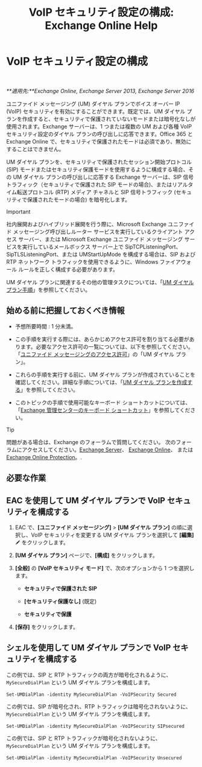 ﻿---
title: 'VoIP セキュリティ設定の構成: Exchange Online Help'
TOCTitle: VoIP セキュリティ設定の構成
ms:assetid: b5335654-c766-4f3f-883c-f31263e1d9c1
ms:mtpsurl: https://technet.microsoft.com/ja-jp/library/Bb201721(v=EXCHG.150)
ms:contentKeyID: 49896427
ms.date: 05/22/2018
mtps_version: v=EXCHG.150
ms.translationtype: HT
---

# VoIP セキュリティ設定の構成

 

_**適用先:**Exchange Online, Exchange Server 2013, Exchange Server 2016_

ユニファイド メッセージング (UM) ダイヤル プランでボイス オーバー IP (VoIP) セキュリティを有効にすることができます。既定では、UM ダイヤル プランを作成すると、セキュリティで保護されていないモードまたは暗号化なしが使用されます。Exchange サーバーは、1 つまたは複数の UM および各種 VoIP セキュリティ設定のダイヤル プランの呼び出しに応答できます。Office 365 と Exchange Online で、セキュリティで保護されたモードは必須であり、無効にすることはできません。

UM ダイヤル プランを、セキュリティで保護されたセッション開始プロトコル (SIP) モードまたはセキュリティ保護モードを使用するように構成する場合、その UM ダイヤル プランの呼び出しに応答する Exchange サーバーは、SIP 信号トラフィック（セキュリティで保護された SIP モードの場合)、またはリアルタイム転送プロトコル (RTP) メディア チャネルと SIP 信号トラフィック (セキュリティで保護されたモードの場合) を暗号化します。


> [!IMPORTANT]
> 社内展開およびハイブリッド展開を行う際に、Microsoft Exchange ユニファイド メッセージング呼び出しルーター サービスを実行しているクライアント アクセス サーバー、または Microsoft Exchange ユニファイド メッセージング サービスを実行しているメールボックス サーバー上で SipTCPListeningPort、SipTLSListeningPort、または UMStartUpMode を構成する場合は、SIP および RTP ネットワーク トラフィックを使用できるように、Windows ファイアウォール ルールを正しく構成する必要があります。



UM ダイヤル プランに関連するその他の管理タスクについては、「[UM ダイヤル プラン手順](um-dial-plan-procedures-exchange-2013-help.md)」を参照してください。

## 始める前に把握しておくべき情報

  - 予想所要時間 : 1 分未満。

  - この手順を実行する際には、あらかじめアクセス許可を割り当てる必要があります。必要なアクセス許可の一覧については、以下を参照してください。「[ユニファイド メッセージングのアクセス許可](unified-messaging-permissions-exchange-2013-help.md)」の「UM ダイヤル プラン」。

  - これらの手順を実行する前に、UM ダイヤル プランが作成されていることを確認してください。詳細な手順については、「[UM ダイヤル プランを作成する](create-a-um-dial-plan-exchange-2013-help.md)」を参照してください。

  - このトピックの手順で使用可能なキーボード ショートカットについては、「[Exchange 管理センターのキーボード ショートカット](keyboard-shortcuts-in-the-exchange-admin-center-exchange-online-protection-help.md)」を参照してください。


> [!TIP]
> 問題がある場合は、Exchange のフォーラムで質問してください。 次のフォーラムにアクセスしてください。<A href="https://go.microsoft.com/fwlink/p/?linkid=60612">Exchange Server</A>、 <A href="https://go.microsoft.com/fwlink/p/?linkid=267542">Exchange Online</A>、 または <A href="https://go.microsoft.com/fwlink/p/?linkid=285351">Exchange Online Protection</A>。.



## 必要な作業

## EAC を使用して UM ダイヤル プランで VoIP セキュリティを構成する

1.  EAC で、**\[ユニファイド メッセージング\]** \> **\[UM ダイヤル プラン\]** の順に選択し、VoIP セキュリティを変更する UM ダイヤル プランを選択して **\[編集\]**![編集アイコン](images/Bb124582.6f53ccb2-1f13-4c02-bea0-30690e6ea71d(EXCHG.150).gif "編集アイコン") をクリックします。

2.  **\[UM ダイヤル プラン\]** ページで、**\[構成\]** をクリックします。

3.  **\[全般\]** の **\[VoIP セキュリティ モード\]** で、次のオプションから 1 つを選択します。
    
      - **セキュリティで保護された SIP**
    
      - **\[セキュリティ保護なし\]** (既定)
    
      - **セキュリティで保護**

4.  **\[保存\]** をクリックします。

## シェルを使用して UM ダイヤル プランで VoIP セキュリティを構成する

この例では、SIP と RTP トラフィックの両方が暗号化されるように、`MySecureDialPlan` という UM ダイヤル プランを構成します。

    Set-UMDialPlan -identity MySecureDialPlan -VoIPSecurity Secured

この例では、SIP が暗号化され、RTP トラフィックは暗号化されないように、`MySecureDialPlan` という UM ダイヤル プランを構成します。

    Set-UMDialPlan -identity MySecureDialPlan -VoIPSecurity SIPsecured

この例では、SIP と RTP トラフィックが暗号化されないように、`MySecureDialPlan` という UM ダイヤル プランを構成します。

    Set-UMDialPlan -identity MySecureDialPlan -VoIPSecurity Unsecured

